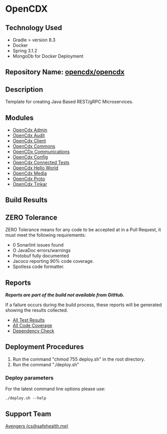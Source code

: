 # OpenCDX

## Technology Used

- Gradle > version 8.3
- Docker
- Spring 3.1.2
- MongoDb for Docker Deployment

## Repository Name: [opencdx/opencdx](https://github.com/opencdx/opencdx)

## Description

Template for creating Java Based REST/gRPC Microservices.

## Modules

- [OpenCdx Admin](opencdx-admin/README.md)
- [OpenCdx Audit](opencdx-audit/README.md)
- [OpenCdx Client](opencdx-client/README.md)
- [OpenCdx Commons](opencdx-commons/README.md)
- [OpenCDx Communications](opencdx-communications/README.md)
- [OpenCdx Config](opencdx-config/README.md)
- [OpenCdx Connected Tests](opencdx-connected-test/README.md)
- [OpenCdx Hello World](opencdx-helloworld/README.md)
- [OpenCdx Media](opencdx-media/README.md)
- [OpenCdx Proto](opencdx-proto/README.md)
- [OpenCdx Tinkar](opencdx-tinkar/README.md)



## Build Results

## ZERO Tolerance
ZERO Tolerance means for any code to be accepted at in a Pull Request, it must meet the following requirements:
- 0 Sonarlint issues found
- O JavaDoc errors/warnings
- Protobuf fully documented
- Jacoco reporting 90% code coverage.
- Spotless code formatter.

## Reports
_**Reports are part of the build not available from GitHub.**_

If a failure occurs during the build process, these reports will be generated showing the results collected. 

- [All Test Results](build/reports/allTests/index.html)
- [All Code Coverage](build/reports/jacoco/jacocoRootReport/html/index.html)
- [Dependency Check](build/reports/dependency-check-report.html)

## Deployment Procedures

1. Run the command "chmod 755 deploy.sh" in the root directory.
2. Run the command "./deploy.sh"

### Deploy parameters
For the latest command line options please use:

`./deploy.sh --help`

## Support Team

[Avengers (cs@safehealth.me)](mailto:cs@safehealth.me)
